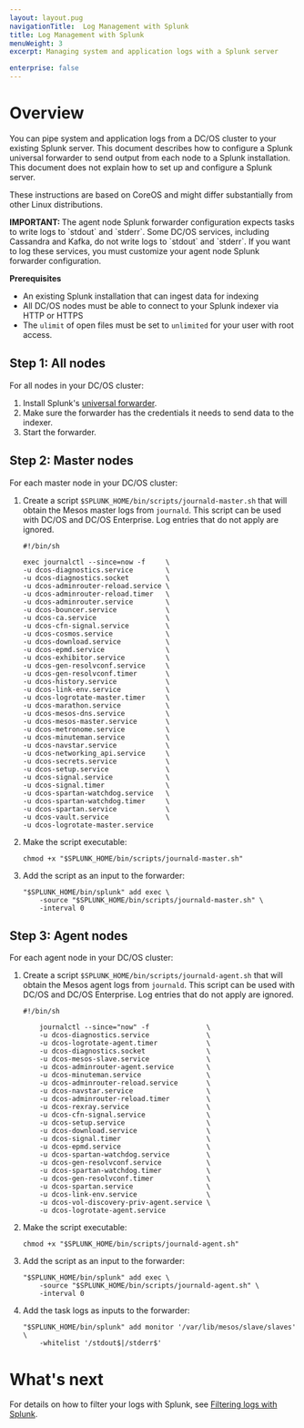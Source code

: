 ```yaml
---
layout: layout.pug
navigationTitle:  Log Management with Splunk
title: Log Management with Splunk
menuWeight: 3
excerpt: Managing system and application logs with a Splunk server

enterprise: false
---
```


# Overview
You can pipe system and application logs from a DC/OS cluster to your existing Splunk server. This document describes how to configure a Splunk universal forwarder to send output from each node to a Splunk installation. This document does not explain how to set up and configure a Splunk server.

These instructions are based on CoreOS and might differ substantially from other Linux distributions.

<p class="message--important"><strong>IMPORTANT: </strong>The agent node Splunk forwarder configuration expects tasks to write logs to `stdout` and `stderr`. Some DC/OS services, including Cassandra and Kafka, do not write logs to `stdout` and `stderr`. If you want to log these services, you must customize your agent node Splunk forwarder configuration.</p>

**Prerequisites**

*   An existing Splunk installation that can ingest data for indexing
*   All DC/OS nodes must be able to connect to your Splunk indexer via HTTP or HTTPS
*   The `ulimit` of open files must be set to `unlimited` for your user with root access.

## Step 1: All nodes

For all nodes in your DC/OS cluster:

1.  Install Splunk's [universal forwarder][2].
2.  Make sure the forwarder has the credentials it needs to send data to the indexer.
3.  Start the forwarder.

## Step 2: Master nodes

For each master node in your DC/OS cluster:

1.  Create a script `$SPLUNK_HOME/bin/scripts/journald-master.sh` that will obtain the Mesos master logs from `journald`. This script can be used with DC/OS and DC/OS Enterprise. Log entries that do not apply are ignored.

        #!/bin/sh

        exec journalctl --since=now -f     \
        -u dcos-diagnostics.service        \
        -u dcos-diagnostics.socket         \
        -u dcos-adminrouter-reload.service \
        -u dcos-adminrouter-reload.timer   \
        -u dcos-adminrouter.service        \
        -u dcos-bouncer.service            \
        -u dcos-ca.service                 \
        -u dcos-cfn-signal.service         \
        -u dcos-cosmos.service             \
        -u dcos-download.service           \
        -u dcos-epmd.service               \
        -u dcos-exhibitor.service          \
        -u dcos-gen-resolvconf.service     \
        -u dcos-gen-resolvconf.timer       \
        -u dcos-history.service            \
        -u dcos-link-env.service           \
        -u dcos-logrotate-master.timer     \
        -u dcos-marathon.service           \
        -u dcos-mesos-dns.service          \
        -u dcos-mesos-master.service       \
        -u dcos-metronome.service          \
        -u dcos-minuteman.service          \
        -u dcos-navstar.service            \
        -u dcos-networking_api.service     \
        -u dcos-secrets.service            \
        -u dcos-setup.service              \
        -u dcos-signal.service             \
        -u dcos-signal.timer               \
        -u dcos-spartan-watchdog.service   \
        -u dcos-spartan-watchdog.timer     \
        -u dcos-spartan.service            \
        -u dcos-vault.service              \
        -u dcos-logrotate-master.service

2.  Make the script executable:

        chmod +x "$SPLUNK_HOME/bin/scripts/journald-master.sh"

3.  Add the script as an input to the forwarder:

        "$SPLUNK_HOME/bin/splunk" add exec \
            -source "$SPLUNK_HOME/bin/scripts/journald-master.sh" \
            -interval 0

## Step 3: Agent nodes

For each agent node in your DC/OS cluster:

1.  Create a script `$SPLUNK_HOME/bin/scripts/journald-agent.sh` that will obtain the Mesos agent logs from `journald`. This script can be used with DC/OS and DC/OS Enterprise. Log entries that do not apply are ignored.

        #!/bin/sh

            journalctl --since="now" -f              \
            -u dcos-diagnostics.service              \
            -u dcos-logrotate-agent.timer            \
            -u dcos-diagnostics.socket               \
            -u dcos-mesos-slave.service              \
            -u dcos-adminrouter-agent.service        \
            -u dcos-minuteman.service                \
            -u dcos-adminrouter-reload.service       \
            -u dcos-navstar.service                  \
            -u dcos-adminrouter-reload.timer         \
            -u dcos-rexray.service                   \
            -u dcos-cfn-signal.service               \
            -u dcos-setup.service                    \
            -u dcos-download.service                 \
            -u dcos-signal.timer                     \
            -u dcos-epmd.service                     \
            -u dcos-spartan-watchdog.service         \
            -u dcos-gen-resolvconf.service           \
            -u dcos-spartan-watchdog.timer           \
            -u dcos-gen-resolvconf.timer             \
            -u dcos-spartan.service                  \
            -u dcos-link-env.service                 \
            -u dcos-vol-discovery-priv-agent.service \
            -u dcos-logrotate-agent.service

2.  Make the script executable:

        chmod +x "$SPLUNK_HOME/bin/scripts/journald-agent.sh"

3.  Add the script as an input to the forwarder:

        "$SPLUNK_HOME/bin/splunk" add exec \
            -source "$SPLUNK_HOME/bin/scripts/journald-agent.sh" \
            -interval 0

4.  Add the task logs as inputs to the forwarder:

        "$SPLUNK_HOME/bin/splunk" add monitor '/var/lib/mesos/slave/slaves' \
            -whitelist '/stdout$|/stderr$'




# What's next

For details on how to filter your logs with Splunk, see [Filtering logs with Splunk][3].

 [2]: http://www.splunk.com/en_us/download/universal-forwarder.html
 [3]: ../filter-splunk/
